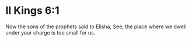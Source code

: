 # II Kings 6:1

Now the sons of the prophets said to Elisha, See, the place where we dwell under your charge is too small for us.
